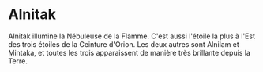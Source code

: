 # Alnitak

Alnitak illumine la Nébuleuse de la Flamme. C'est aussi l'étoile la plus à l'Est
des trois étoiles de la Ceinture d'Orion. Les deux autres sont Alnilam et
Mintaka, et toutes les trois apparaissent de manière très brillante depuis la
Terre.

